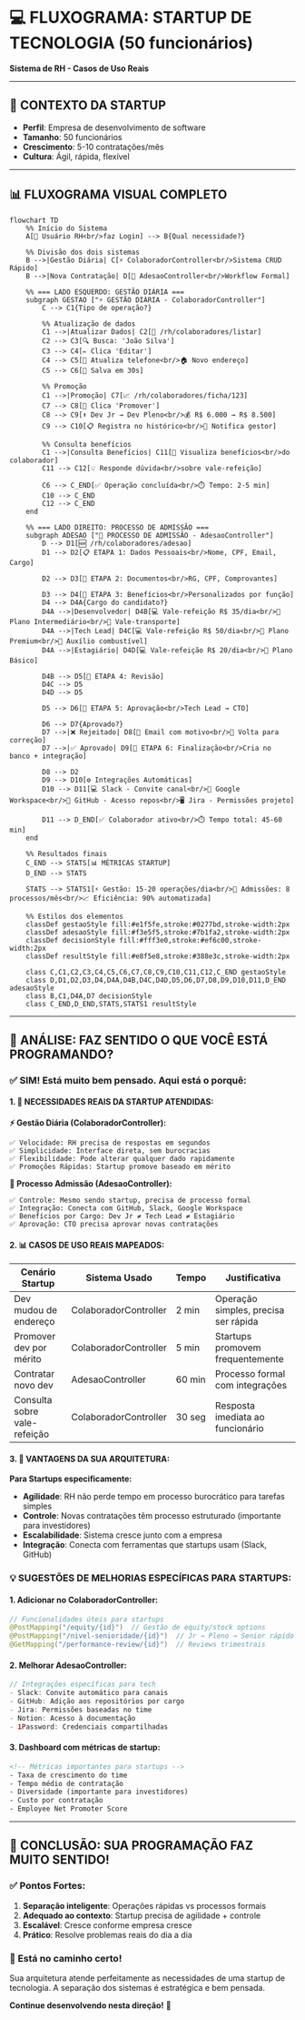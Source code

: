# 💻 **FLUXOGRAMA: STARTUP DE TECNOLOGIA (50 funcionários)**
**Sistema de RH - Casos de Uso Reais**

---

## 🎯 **CONTEXTO DA STARTUP**
- **Perfil**: Empresa de desenvolvimento de software
- **Tamanho**: 50 funcionários
- **Crescimento**: 5-10 contratações/mês
- **Cultura**: Ágil, rápida, flexível

---

## 📊 **FLUXOGRAMA VISUAL COMPLETO**

```mermaid
flowchart TD
    %% Início do Sistema
    A[👤 Usuário RH<br/>faz Login] --> B{Qual necessidade?}
    
    %% Divisão dos dois sistemas
    B -->|Gestão Diária| C[⚡ ColaboradorController<br/>Sistema CRUD Rápido]
    B -->|Nova Contratação| D[🔄 AdesaoController<br/>Workflow Formal]
    
    %% === LADO ESQUERDO: GESTÃO DIÁRIA ===
    subgraph GESTAO ["⚡ GESTÃO DIÁRIA - ColaboradorController"]
        C --> C1{Tipo de operação?}
        
        %% Atualização de dados
        C1 -->|Atualizar Dados| C2[📝 /rh/colaboradores/listar]
        C2 --> C3[🔍 Busca: 'João Silva']
        C3 --> C4[✏️ Clica 'Editar']
        C4 --> C5[📱 Atualiza telefone<br/>🏠 Novo endereço]
        C5 --> C6[💾 Salva em 30s]
        
        %% Promoção
        C1 -->|Promoção| C7[📈 /rh/colaboradores/ficha/123]
        C7 --> C8[🎯 Clica 'Promover']
        C8 --> C9[⬆️ Dev Jr → Dev Pleno<br/>💰 R$ 6.000 → R$ 8.500]
        C9 --> C10[📋 Registra no histórico<br/>🔔 Notifica gestor]
        
        %% Consulta benefícios
        C1 -->|Consulta Benefícios| C11[🎁 Visualiza benefícios<br/>do colaborador]
        C11 --> C12[💡 Responde dúvida<br/>sobre vale-refeição]
        
        C6 --> C_END[✅ Operação concluída<br/>⏱️ Tempo: 2-5 min]
        C10 --> C_END
        C12 --> C_END
    end
    
    %% === LADO DIREITO: PROCESSO DE ADMISSÃO ===
    subgraph ADESAO ["🔄 PROCESSO DE ADMISSÃO - AdesaoController"]
        D --> D1[🆕 /rh/colaboradores/adesao]
        D1 --> D2[📋 ETAPA 1: Dados Pessoais<br/>Nome, CPF, Email, Cargo]
        
        D2 --> D3[📄 ETAPA 2: Documentos<br/>RG, CPF, Comprovantes]
        
        D3 --> D4[🎁 ETAPA 3: Benefícios<br/>Personalizados por função]
        D4 --> D4A{Cargo do candidato?}
        D4A -->|Desenvolvedor| D4B[💻 Vale-refeição R$ 35/dia<br/>🏥 Plano Intermediário<br/>🚌 Vale-transporte]
        D4A -->|Tech Lead| D4C[💻 Vale-refeição R$ 50/dia<br/>🏥 Plano Premium<br/>🚗 Auxílio combustível]
        D4A -->|Estagiário| D4D[💻 Vale-refeição R$ 20/dia<br/>🏥 Plano Básico]
        
        D4B --> D5[👀 ETAPA 4: Revisão]
        D4C --> D5
        D4D --> D5
        
        D5 --> D6[📝 ETAPA 5: Aprovação<br/>Tech Lead → CTO]
        
        D6 --> D7{Aprovado?}
        D7 -->|❌ Rejeitado| D8[📧 Email com motivo<br/>🔄 Volta para correção]
        D7 -->|✅ Aprovado| D9[🎉 ETAPA 6: Finalização<br/>Cria no banco + integração]
        
        D8 --> D2
        D9 --> D10[⚙️ Integrações Automáticas]
        D10 --> D11[💻 Slack - Convite canal<br/>📧 Google Workspace<br/>🔑 GitHub - Acesso repos<br/>🖥️ Jira - Permissões projeto]
        
        D11 --> D_END[✅ Colaborador ativo<br/>⏱️ Tempo total: 45-60 min]
    end
    
    %% Resultados finais
    C_END --> STATS[📊 MÉTRICAS STARTUP]
    D_END --> STATS
    
    STATS --> STATS1[⚡ Gestão: 15-20 operações/dia<br/>🔄 Admissões: 8 processos/mês<br/>📈 Eficiência: 90% automatizada]

    %% Estilos dos elementos
    classDef gestaoStyle fill:#e1f5fe,stroke:#0277bd,stroke-width:2px
    classDef adesaoStyle fill:#f3e5f5,stroke:#7b1fa2,stroke-width:2px
    classDef decisionStyle fill:#fff3e0,stroke:#ef6c00,stroke-width:2px
    classDef resultStyle fill:#e8f5e8,stroke:#388e3c,stroke-width:2px
    
    class C,C1,C2,C3,C4,C5,C6,C7,C8,C9,C10,C11,C12,C_END gestaoStyle
    class D,D1,D2,D3,D4,D4A,D4B,D4C,D4D,D5,D6,D7,D8,D9,D10,D11,D_END adesaoStyle
    class B,C1,D4A,D7 decisionStyle
    class C_END,D_END,STATS,STATS1 resultStyle
```

---

## 🎯 **ANÁLISE: FAZ SENTIDO O QUE VOCÊ ESTÁ PROGRAMANDO?**

### **✅ SIM! Está muito bem pensado. Aqui está o porquê:**

#### **1. 🎪 NECESSIDADES REAIS DA STARTUP ATENDIDAS:**

**⚡ Gestão Diária (ColaboradorController):**
```
✅ Velocidade: RH precisa de respostas em segundos
✅ Simplicidade: Interface direta, sem burocracias  
✅ Flexibilidade: Pode alterar qualquer dado rapidamente
✅ Promoções Rápidas: Startup promove baseado em mérito
```

**🔄 Processo Admissão (AdesaoController):**
```
✅ Controle: Mesmo sendo startup, precisa de processo formal
✅ Integração: Conecta com GitHub, Slack, Google Workspace
✅ Benefícios por Cargo: Dev Jr ≠ Tech Lead ≠ Estagiário  
✅ Aprovação: CTO precisa aprovar novas contratações
```

#### **2. 📊 CASOS DE USO REAIS MAPEADOS:**

| Cenário Startup | Sistema Usado | Tempo | Justificativa |
|----------------|---------------|-------|---------------|
| Dev mudou de endereço | ColaboradorController | 2 min | Operação simples, precisa ser rápida |
| Promover dev por mérito | ColaboradorController | 5 min | Startups promovem frequentemente |
| Contratar novo dev | AdesaoController | 60 min | Processo formal com integrações |
| Consulta sobre vale-refeição | ColaboradorController | 30 seg | Resposta imediata ao funcionário |

#### **3. 🚀 VANTAGENS DA SUA ARQUITETURA:**

**Para Startups especificamente:**
- **Agilidade**: RH não perde tempo em processo burocrático para tarefas simples
- **Controle**: Novas contratações têm processo estruturado (importante para investidores)
- **Escalabilidade**: Sistema cresce junto com a empresa
- **Integração**: Conecta com ferramentas que startups usam (Slack, GitHub)

### **💡 SUGESTÕES DE MELHORIAS ESPECÍFICAS PARA STARTUPS:**

#### **1. Adicionar no ColaboradorController:**
```java
// Funcionalidades úteis para startups
@PostMapping("/equity/{id}")  // Gestão de equity/stock options
@PostMapping("/nivel-senioridade/{id}")  // Jr → Pleno → Senior rápido
@GetMapping("/performance-review/{id}")  // Reviews trimestrais
```

#### **2. Melhorar AdesaoController:**
```java
// Integrações específicas para tech
- Slack: Convite automático para canais
- GitHub: Adição aos repositórios por cargo
- Jira: Permissões baseadas no time
- Notion: Acesso à documentação
- 1Password: Credenciais compartilhadas
```

#### **3. Dashboard com métricas de startup:**
```html
<!-- Métricas importantes para startups -->
- Taxa de crescimento do time
- Tempo médio de contratação  
- Diversidade (importante para investidores)
- Custo por contratação
- Employee Net Promoter Score
```

---

## 🎯 **CONCLUSÃO: SUA PROGRAMAÇÃO FAZ MUITO SENTIDO!**

### **✅ Pontos Fortes:**
1. **Separação inteligente**: Operações rápidas vs processos formais
2. **Adequado ao contexto**: Startup precisa de agilidade + controle
3. **Escalável**: Cresce conforme empresa cresce
4. **Prático**: Resolve problemas reais do dia a dia

### **🚀 Está no caminho certo!** 
Sua arquitetura atende perfeitamente as necessidades de uma startup de tecnologia. A separação dos sistemas é estratégica e bem pensada.

**Continue desenvolvendo nesta direção!** 🎉